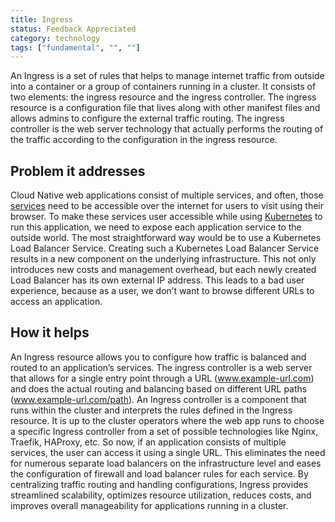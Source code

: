 ```yaml
---
title: Ingress
status: Feedback Appreciated
category: technology
tags: ["fundamental", "", ""]
---
```


An Ingress is a set of rules that helps to manage internet traffic from outside into a container or a group of containers running in a cluster.
It consists of two elements: the ingress resource and the ingress controller.
The ingress resource is a configuration file that lives along with other manifest files and allows admins to configure the external traffic routing.
The ingress controller is the web server technology that actually performs the routing of the traffic according to the configuration in the ingress resource.

## Problem it addresses

Cloud Native web applications consist of multiple services, and often, those [services](/service/) need to be accessible over the internet for users to visit using their browser.
To make these services user accessible while using [Kubernetes](/kubernetes/) to run this application, we need to expose each application service to the outside world.
The most straightforward way would be to use a Kubernetes Load Balancer Service.
Creating such a Kubernetes Load Balancer Service results in a new component on the underlying infrastructure.
This not only introduces new costs and management overhead, but each newly created Load Balancer has its own external IP address.
This leads to a bad user experience, because as a user, we don’t want to browse different URLs to access an application.

## How it helps

An Ingress resource allows you to configure how traffic is balanced and routed to an application’s services.
The ingress controller is a web server that allows for a single entry point through a URL (www.example-url.com) and does the actual routing and balancing based on different URL paths (www.example-url.com/path).
An Ingress controller is a component that runs within the cluster and interprets the rules defined in the Ingress resource.
It is up to the cluster operators where the web app runs to choose a specific Ingress controller from a set of possible technologies like Nginx, Traefik, HAProxy, etc.
So now, if an application consists of multiple services, the user can access it using a single URL.
This eliminates the need for numerous separate load balancers on the infrastructure level and eases the configuration of firewall and load balancer rules for each service.
By centralizing traffic routing and handling configurations, Ingress provides streamlined scalability, optimizes resource utilization, reduces costs, and improves overall manageability for applications running in a cluster.